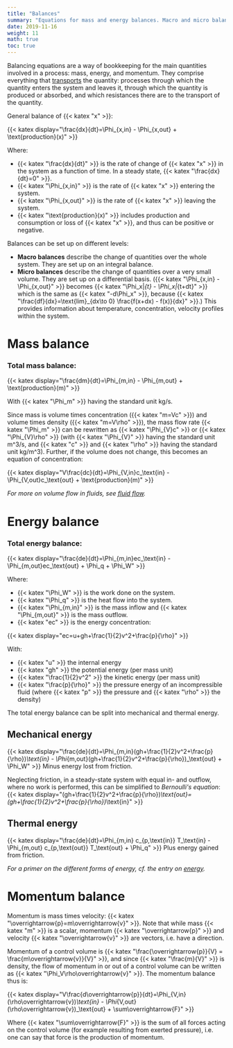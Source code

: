 ```yaml
---
title: "Balances"
summary: "Equations for mass and energy balances. Macro and micro balances."
date: 2019-11-16
weight: 11
math: true
toc: true
---
```


Balancing equations are a way of bookkeeping for the main quantities involved in a process: mass, energy, and momentum. They comprise everything that [transports](/docs/transport/) the quantity: processes through which the quantity enters the system and leaves it, through which the quantity is produced or absorbed, and which resistances there are to the transport of the quantity.

General balance of {{< katex "x" >}}:

{{< katex display="\frac{dx}{dt}=\Phi_{x,in} - \Phi_{x,out} + \text{production}(x)" >}}

Where:

* {{< katex "\frac{dx}{dt}" >}} is the rate of change of {{< katex "x" >}} in the system as a function of time. In a steady state, {{< katex "\frac{dx}{dt}=0" >}}.
* {{< katex "\Phi_{x,in}" >}} is the rate of {{< katex "x" >}} entering the system.
* {{< katex "\Phi_{x,out}" >}} is the rate of {{< katex "x" >}} leaving the system.
* {{< katex "\text{production}(x)" >}} includes production and consumption or loss of {{< katex "x" >}}, and thus can be positive or negative.

Balances can be set up on different levels:

* **Macro balances** describe the change of quantities over the whole system. They are set up on an integral balance.
* **Micro balances** describe the change of quantities over a very small volume. They are set up on a differential basis. ({{< katex "\Phi_{x,in} - \Phi_{x,out}" >}} becomes {{< katex "\Phi_x|_{t} - \Phi_x|_{t+dt}" >}} which is the same as {{< katex "-d\Phi_x" >}}, because {{< katex "\frac{df}{dx}=\text{lim}_{dx\to 0} \frac{f(x+dx) - f(x)}{dx}" >}}.)
This provides information about temperature, concentration, velocity profiles within the system.

# Mass balance

### Total mass balance:

{{< katex display="\frac{dm}{dt}=\Phi_{m,in} - \Phi_{m,out} + \text{production}(m)" >}}

With {{< katex "\Phi_m" >}} having the standard unit kg/s.

Since mass is volume times concentration ({{< katex "m=Vc" >}}) and volume times density ({{< katex "m=V\rho" >}}), the mass flow rate {{< katex "\Phi_m" >}} can be rewritten as {{< katex "\Phi_{V}c" >}} or {{< katex "\Phi_{V}\rho" >}} (with {{< katex "\Phi_{V}" >}} having the standard unit m^3/s, and {{< katex "c" >}} and {{< katex "\rho" >}} having the standard unit kg/m^3). Further, if the volume does not change, this becomes an equation of concentration:

{{< katex display="V\frac{dc}{dt}=\Phi_{V,in}c_\text{in} - \Phi_{V,out}c_\text{out} + \text{production}(m)" >}}

_For more on volume flow in fluids, see [fluid flow](https://write.as/christina-unger/fluid-flow)._

# Energy balance

### Total energy balance:

{{< katex display="\frac{de}{dt}=\Phi_{m,in}ec_\text{in} - \Phi_{m,out}ec_\text{out} + \Phi_q + \Phi_W" >}}

Where:

* {{< katex "\Phi_W" >}} is the work done on the system.
* {{< katex "\Phi_q" >}} is the heat flow into the system.
* {{< katex "\Phi_{m,in}" >}} is the mass inflow and {{< katex "\Phi_{m,out}" >}} is the mass outflow.
* {{< katex "ec" >}} is the energy concentration:

{{< katex display="ec=u+gh+\frac{1}{2}v^2+\frac{p}{\rho}" >}}

With:

* {{< katex "u" >}} the internal energy
* {{< katex "gh" >}} the potential energy (per mass unit)
* {{< katex "\frac{1}{2}v^2" >}} the kinetic energy (per mass unit)
* {{< katex "\frac{p}{\rho}" >}} the pressure energy of an incompressible fluid (where {{< katex "p" >}} the pressure and {{< katex "\rho" >}} the density)

The total energy balance can be split into mechanical and thermal energy.

## Mechanical energy

{{< katex display="\frac{de}{dt}=\Phi_{m,in}(gh+\frac{1}{2}v^2+\frac{p}{\rho})_\text{in} - \Phi_{m,out}(gh+\frac{1}{2}v^2+\frac{p}{\rho})_\text{out} + \Phi_W" >}}
Minus energy lost from friction.

Neglecting friction, in a steady-state system with equal in- and outflow, where no work is performed, this can be simplified to _Bernoulli's equation_:
{{< katex display="(gh+\frac{1}{2}v^2+\frac{p}{\rho})_\text{out}=(gh+\frac{1}{2}v^2+\frac{p}{\rho})_\text{in}" >}}

## Thermal energy

{{< katex display="\frac{de}{dt}=\Phi_{m,in} c_{p,\text{in}} T_\text{in} - \Phi_{m,out} c_{p,\text{out}} T_\text{out} + \Phi_q" >}}
Plus energy gained from friction.

_For a primer on the different forms of energy, cf. the entry on [energy](/docs/energy/)._

# Momentum balance

Momentum is mass times velocity: {{< katex "\overrightarrow{p}=m\overrightarrow{v}" >}}. Note that while mass {{< katex "m" >}} is a scalar, momentum {{< katex "\overrightarrow{p}" >}} and velocity {{< katex "\overrightarrow{v}" >}} are vectors, i.e. have a direction.

Momentum of a control volume is {{< katex "\frac{\overrightarrow{p}}{V} = \frac{m\overrightarrow{v}}{V}" >}}, and since {{< katex "\frac{m}{V}" >}} is density, the flow of momentum in or out of a control volume can be written as {{< katex "\Phi_V\rho\overrightarrow{v}" >}}. The momentum balance thus is:

{{< katex display="V\frac{d\overrightarrow{p}}{dt}=\Phi_{V,in}(\rho\overrightarrow{v})_\text{in} - \Phi_{V,out}(\rho\overrightarrow{v})_\text{out} + \sum\overrightarrow{F}" >}}

Where {{< katex "\sum\overrightarrow{F}" >}} is the sum of all forces acting on the control volume (for example resulting from exerted pressure), i.e. one can say that force is the production of momentum.
